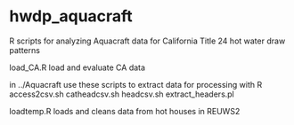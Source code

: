 # hwdp_aquacraft
R scripts for analyzing Aquacraft data for California Title 24 hot water draw patterns

load_CA.R
load and evaluate CA data

in ../Aquacraft use these scripts to extract data for processing with R
access2csv.sh  catheadcsv.sh  headcsv.sh
extract_headers.pl

loadtemp.R
loads and cleans data from hot houses in REUWS2
  







